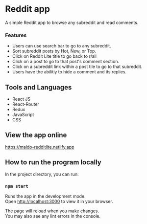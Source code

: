 # Reddit app

A simple Reddit app to browse any subreddit and read comments.

### Features 

- Users can use search bar to go to any subreddit.
- Sort subreddit posts by Hot, New, or Top.
- Click on Reddit Lite title to go back to r/all
- Click on a post to go to that post's comment section.
- Click on a subreddit link within a post tile to go to that subreddit.
- Users have the abilitiy to hide a comment and its replies.

## Tools and Languages

- React JS
- React-Router
- Redux
- JavaScript
- CSS

## View the app online

https://maldo-redditlite.netlify.app

## How to run the program locally

In the project directory, you can run:

### `npm start`

Runs the app in the development mode.\
Open [http://localhost:3000](http://localhost:3000) to view it in your browser.

The page will reload when you make changes.\
You may also see any lint errors in the console.